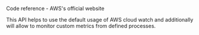 Code reference - AWS's official website

This API helps to use the default usage of AWS cloud watch and additionally will allow to monitor custom metrics from defined processes.
